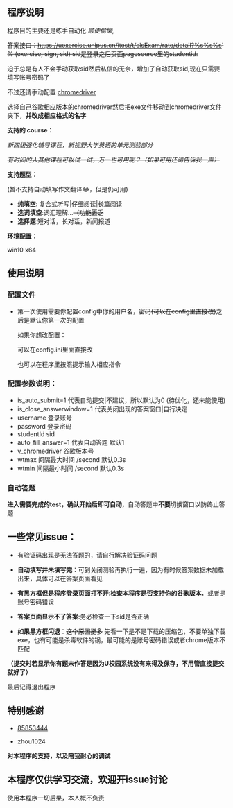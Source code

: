 ## 程序说明

程序目的主要还是练手自动化  ~~*顺便偷懒*,~~

~~答案接口：https://uexercise.unipus.cn/itest/t/clsExam/rate/detail?%s%s%s' % (exercise, sign, sid) sid是登录之后页面pagesource里的studentid:~~



迫于总是有人不会手动获取sid然后私信的无奈，增加了自动获取sid,现在只需要填写账号密码了

不过还请手动配置 <a href="https://npm.taobao.org/mirrors/chromedriver/" target="__blank">chromedriver</a>

选择自己谷歌相应版本的chromedriver然后把exe文件移动到chromedriver文件夹下，**并改成相应格式的名字**



**支持的 course：**

*新四级强化辅导课程，新视野大学英语的单元测验部分*

~~*有时间的人其他课程可以试一试，万一也可用呢？（如果可用还请告诉我一声）*~~

**支持题型：**

(暂不支持自动填写作文翻译😂，但是仍可用)

* **纯填空**: 复合式听写|仔细阅读|长篇阅读
* **选词填空**:词汇理解...~~（功能匮乏~~
* **选择题**:短对话，长对话，新闻报道

**环境配置：**

win10 x64

## 使用说明

### 配置文件

* 第一次使用需要你配置config中你的用户名，密码~~(可以在config里直接改)~~之后是默认你第一次的配置

  如果你想改配置：

  可以在config.ini里面直接改

  也可以在程序里按照提示输入相应指令

### 配置参数说明：

* is_auto_submit=1 代表自动提交|不建议，所以默认为0 (待优化，还未能使用)
* is_close_answerwindow=1 代表关闭出现的答案窗口|自行决定
* username 登录账号
* password 登录密码
* studentId sid
* auto_fill_answer=1 代表自动答题 默认1
* v_chromedriver 谷歌版本号
* wtmax 间隔最大时间 /second 默认0.3s
* wtmin 间隔最小时间 /second 默认0.3s

### 自动答题

**进入需要完成的test，确认开始后即可自动**，自动答题中**不要**切换窗口以防终止答题

##  一些常见issue：

* 有验证码出现是无法答题的，请自行解决验证码问题

* **自动填写并未填写完**：可到关闭测验再执行一遍，因为有时候答案数据未加载出来，具体可以在答案页面看见
* **有黑方框但是程序登录页面打不开**:**检查本程序是否支持你的谷歌版本**，或者是账号密码错误
* **答案页面显示不了答案**:务必检查一下sid是否正确
* **如果黑方框闪退**：~~这个原因挺多~~ 先看一下是不是下载的压缩包，不要单独下载exe，也有可能是杀毒软件的锅，最可能的是账号密码错误或者chrome版本不匹配

**（提交时若显示你有题未作答是因为U校园系统没有来得及保存，不用管直接提交就好了）**

最后记得退出程序



## 特别感谢

* [ 85853444](https://github.com/858534444)

* zhou1024

**对本程序的支持，以及陪我耐心的调试**

## 本程序仅供学习交流，欢迎开issue讨论

使用本程序一切后果，本人概不负责